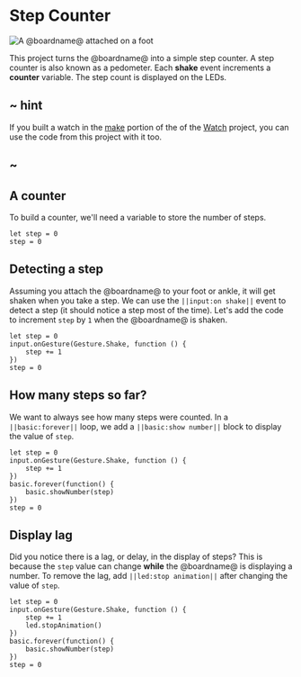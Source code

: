 # Step Counter

![A @boardname@ attached on a foot](/static/mb/projects/step-counter.png)

This project turns the @boardname@ into a simple step counter. A step counter is also known as a pedometer. Each **shake** event increments a **counter** variable. The step count is displayed on the LEDs.

## ~ hint

If you built a watch in the [make](/projects/watch/make) portion of the of the [Watch](/projects/watch) project, you can use the code from this project with it too.

## ~

## A counter

To build a counter, we'll need a variable to store the number of steps.

```blocks
let step = 0
step = 0
```

## Detecting a step

Assuming you attach the @boardname@ to your foot or ankle, it will get shaken  when you take a step. We can use the ``||input:on shake||`` event to detect a step (it should notice a step most of the time). Let's add the code to increment ``step`` by `1` when the @boardname@ is shaken.

```blocks
let step = 0
input.onGesture(Gesture.Shake, function () {
    step += 1
})
step = 0
```

## How many steps so far?

We want to always see how many steps were counted. In a ``||basic:forever||`` loop, we add a ``||basic:show number||`` block to display the value of ``step``.

```blocks
let step = 0
input.onGesture(Gesture.Shake, function () {
    step += 1
})
basic.forever(function() {
    basic.showNumber(step)
})
step = 0
```

## Display lag

Did you notice there is a lag, or delay, in the display of steps? This is because the ``step`` value can change **while** the @boardname@ is displaying a number. To remove the lag, add ``||led:stop animation||`` after changing the value of ``step``.

```blocks
let step = 0
input.onGesture(Gesture.Shake, function () {
    step += 1
    led.stopAnimation()
})
basic.forever(function() {
    basic.showNumber(step)
})
step = 0
```
